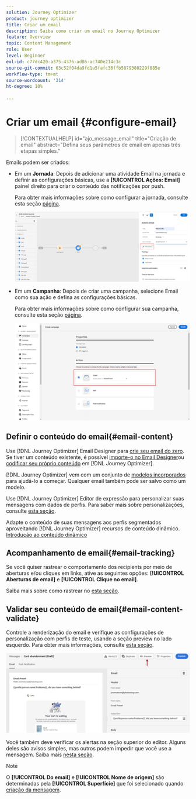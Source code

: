 ```yaml
---
solution: Journey Optimizer
product: journey optimizer
title: Criar um email
description: Saiba como criar um email no Journey Optimizer
feature: Overview
topic: Content Management
role: User
level: Beginner
exl-id: c77dc420-a375-4376-ad86-ac740e214c3c
source-git-commit: 63c52f04da9fd1a5fafc36ffb5079380229f885e
workflow-type: tm+mt
source-wordcount: '314'
ht-degree: 10%

---
```


# Criar um email {#configure-email}

>[!CONTEXTUALHELP]
>id="ajo_message_email"
>title="Criação de email"
>abstract="Defina seus parâmetros de email em apenas três etapas simples."

Emails podem ser criados:

* Em um **Jornada**: Depois de adicionar uma atividade Email na jornada e definir as configurações básicas, use a **[!UICONTROL Ações: Email]** painel direito para criar o conteúdo das notificações por push.

   Para obter mais informações sobre como configurar a jornada, consulte esta seção [página](../building-journeys/journey-gs.md).

   ![](assets/email-edit-content.png)

* Em um **Campanha**: Depois de criar uma campanha, selecione Email como sua ação e defina as configurações básicas.

   Para obter mais informações sobre como configurar sua campanha, consulte esta seção [página](../campaigns/create-campaign.md#configure).

   ![](assets/email_campaign.png)

## Definir o conteúdo do email{#email-content}

Use [!DNL Journey Optimizer] Email Designer para [crie seu email do zero](../design/create-email-content.md). Se tiver um conteúdo existente, é possível [importe-o no Email Designer](../design/existing-content.md)ou [codificar seu próprio conteúdo](../design/code-content.md) em [!DNL Journey Optimizer].

[!DNL Journey Optimizer] vem com um conjunto de [modelos incorporados](../design/email-templates.md) para ajudá-lo a começar. Qualquer email também pode ser salvo como um modelo.

Use [!DNL Journey Optimizer] Editor de expressão para personalizar suas mensagens com dados de perfis. Para saber mais sobre personalizações, consulte [esta seção](../personalization/personalize.md).

Adapte o conteúdo de suas mensagens aos perfis segmentados aproveitando [!DNL Journey Optimizer] recursos de conteúdo dinâmico. [Introdução ao conteúdo dinâmico](../personalization/get-started-dynamic-content.md)

## Acompanhamento de email{#email-tracking}

Se você quiser rastrear o comportamento dos recipients por meio de aberturas e/ou cliques em links, ative as seguintes opções: **[!UICONTROL Aberturas de email]** e **[!UICONTROL Clique no email]**.

Saiba mais sobre como rastrear no [esta seção](../design/message-tracking.md).

## Validar seu conteúdo de email{#email-content-validate}

Controle a renderização do email e verifique as configurações de personalização com perfis de teste, usando a seção preview no lado esquerdo. Para obter mais informações, consulte [esta seção](../design/preview.md).

![](assets/messages-simple-preview.png)


Você também deve verificar os alertas na seção superior do editor.  Alguns deles são avisos simples, mas outros podem impedir que você use a mensagem. Saiba mais [nesta seção](alerts.md).


>[!NOTE]
>
>O **[!UICONTROL Do email]** e **[!UICONTROL Nome de origem]** são determinadas pela **[!UICONTROL Superfície]** que foi selecionado quando [criação da mensagem](get-started-content.md).

